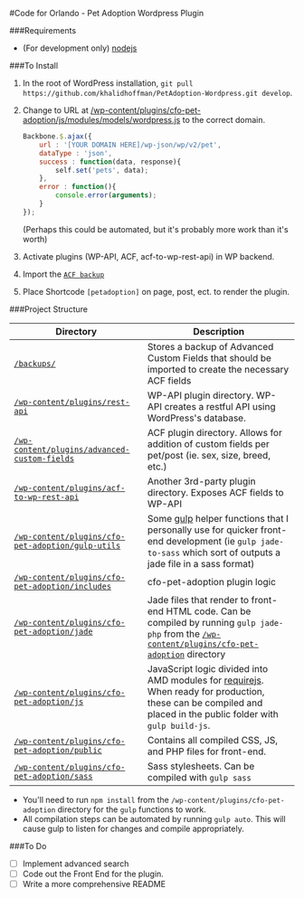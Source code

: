 #Code for Orlando - Pet Adoption Wordpress Plugin

###Requirements
* (For development only) [nodejs](https://nodejs.org/en/)


###To Install
1. In the root of WordPress installation, `git pull https://github.com/khalidhoffman/PetAdoption-Wordpress.git develop`.
2. Change to URL at [/wp-content/plugins/cfo-pet-adoption/js/modules/models/wordpress.js](wp-content/plugins/cfo-pet-adoption/js/modules/models/wordpress.js) to the correct domain.

    ```js
    Backbone.$.ajax({
        url : '[YOUR DOMAIN HERE]/wp-json/wp/v2/pet',
        dataType : 'json',
        success : function(data, response){
            self.set('pets', data);
        },
        error : function(){
            console.error(arguments);
        }
    });
    ```
    (Perhaps this could be automated, but it's probably more work than it's worth)
3. Activate plugins (WP-API, ACF, acf-to-wp-rest-api) in WP backend.
4. Import the [`ACF backup`](backups/advanced-custom-field-export.xml)
5. Place Shortcode `[petadoption]` on page, post, ect. to render the plugin.

###Project Structure


Directory  | Description
------------- | -------------
[`/backups/`](backups/)| Stores a backup of Advanced Custom Fields that should be imported to create the necessary ACF fields
[`/wp-content/plugins/rest-api`](wp-content/plugins/rest-api) | WP-API plugin directory. WP-API creates a restful API using WordPress's database.
[`/wp-content/plugins/advanced-custom-fields`](wp-content/plugins/advanced-custom-fields) | ACF plugin directory. Allows for addition of custom fields per pet/post (ie. sex, size, breed, etc.)
[`/wp-content/plugins/acf-to-wp-rest-api`](wp-content/plugins/acf-to-wp-rest-api) | Another 3rd-party plugin directory. Exposes ACF fields to WP-API
[`/wp-content/plugins/cfo-pet-adoption/gulp-utils`](wp-content/plugins/cfo-pet-adoption/gulp-utils) | Some [gulp](https://github.com/gulpjs/gulp) helper functions that I personally use for quicker front-end development (ie `gulp jade-to-sass` which sort of outputs a jade file in a sass format)
[`/wp-content/plugins/cfo-pet-adoption/includes`](wp-content/plugins/cfo-pet-adoption/includes) | cfo-pet-adoption plugin logic
[`/wp-content/plugins/cfo-pet-adoption/jade`](wp-content/plugins/cfo-pet-adoption/jade) | Jade files that render to front-end HTML code. Can be compiled by running `gulp jade-php` from the [`/wp-content/plugins/cfo-pet-adoption`](wp-content/plugins/cfo-pet-adoption) directory
[`/wp-content/plugins/cfo-pet-adoption/js`](wp-content/plugins/cfo-pet-adoption/js) | JavaScript logic divided into AMD modules for [requirejs](http://requirejs.org/). When ready for production, these can be compiled and placed in the public folder with `gulp build-js`.
[`/wp-content/plugins/cfo-pet-adoption/public`](wp-content/plugins/cfo-pet-adoption/public) | Contains all compiled CSS, JS, and PHP files for front-end.
[`/wp-content/plugins/cfo-pet-adoption/sass`](/wp-content/plugins/cfo-pet-adoption/sass) | Sass stylesheets. Can be compiled with `gulp sass`

* You'll need to run `npm install` from the `/wp-content/plugins/cfo-pet-adoption` directory for the `gulp` functions to work.
* All compilation steps can be automated by running `gulp auto`. This will cause gulp to listen for changes and compile appropriately.

###To Do
- [ ] Implement advanced search
- [ ] Code out the Front End for the plugin.
- [ ] Write a more comprehensive README
